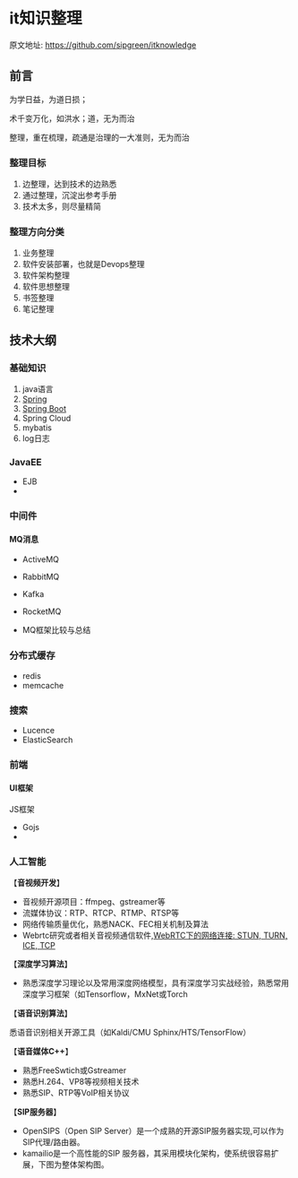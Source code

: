 # it知识整理

原文地址: https://github.com/sipgreen/itknowledge

## 前言

为学日益，为道日损；

术千变万化，如洪水；道，无为而治

整理，重在梳理，疏通是治理的一大准则，无为而治

### 整理目标

1. 边整理，达到技术的边熟悉
2. 通过整理，沉淀出参考手册
3. 技术太多，则尽量精简

### 整理方向分类

1. 业务整理
2. 软件安装部署，也就是Devops整理
3. 软件架构整理
4. 软件思想整理
5. 书签整理
6. 笔记整理

## 技术大纲

### 基础知识

1. java语言
2. [Spring](基础知识/Spring.md)
3. [Spring Boot](基础知识/Spring%20Boot.md)
4. Spring Cloud
5. mybatis
6. log日志

### JavaEE

* EJB
* 

### 中间件

#### MQ消息

* ActiveMQ

* RabbitMQ

* Kafka

* RocketMQ

* MQ框架比较与总结

### 分布式缓存

* redis
* memcache

### 搜索

* Lucence
* ElasticSearch

### 前端

#### UI框架

JS框架

* Gojs
* 

### 人工智能

【**音视频开发**】

   * 音视频开源项目：ffmpeg、gstreamer等
   * 流媒体协议：RTP、RTCP、RTMP、RTSP等
   * 网络传输质量优化，熟悉NACK、FEC相关机制及算法
   * Webrtc研究或者相关音视频通信软件,[WebRTC下的网络连接: STUN, TURN, ICE, TCP](https://blog.csdn.net/china_jeffery/article/details/78640372)

【**深度学习算法**】

   * 熟悉深度学习理论以及常用深度网络模型，具有深度学习实战经验，熟悉常用深度学习框架（如Tensorflow，MxNet或Torch

【**语音识别算法**】

悉语音识别相关开源工具（如Kaldi/CMU Sphinx/HTS/TensorFlow）

【**语音媒体C++**】

* 熟悉FreeSwtich或Gstreamer
* 熟悉H.264、VP8等视频相关技术
* 熟悉SIP、RTP等VoIP相关协议

【**SIP服务器**】

* OpenSIPS（Open SIP Server）是一个成熟的开源SIP服务器实现,可以作为SIP代理/路由器。
* kamailio是一个高性能的SIP 服务器，其采用模块化架构，使系统很容易扩展，下图为整体架构图。







